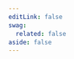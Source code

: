 ```yaml
---
editLink: false
swag:
  related: false
aside: false
---
```


<SwagLanding>
    <template #title>Products and Catalog</template>
    <template #description>
        A product catalog is a powerful navigator of products. The organized structure helps customers make informed purchase decisions. Shopware's product catalog comes packed with a comprehensive range of technical features that are designed to meet the unique needs of businesses. From customizable search filters to detailed product descriptions, our product catalog is built to provide an exceptional user experience that drives conversions and boosts sales.
    </template>
    <template #image>
        <img src="../../public/landing/apps/content.jpg"/>
    </template>
    <template #exposed2>
        <SwagLandingCardList>
            <template #title>
                Capabilities
            </template>
            <template #description>
                With Shopware, you can ensure that your products are presented in the most effective and attractive way possible.
            </template>
            <template #cards>
                <SwagLandingCard page="/docs/guides/plugins/apps/app-scripts/data-loading" icon="storefront" icon-type="solid">
                    <template #title>Store details</template>
                    <template #sub>Enrich store - Populate the store's detail page as required</template>
                </SwagLandingCard>
                <SwagLandingCard page="/docs/guides/plugins/apps/app-scripts/data-loading#search-criteria" icon="search" icon-type="solid">
                    <template #title>Search</template>
                    <template #sub>Find what you need - Customizable search criteria for easy search</template>
                </SwagLandingCard>
                <SwagLandingCard page="/docs/guides/plugins/apps/app-scripts/data-loading.html#loading-data" icon="balance-scale" icon-type="solid">
                    <template #title>Stock availability</template>
                    <template #sub>Never miss a sale - Real-time stock availability feature.</template>
                </SwagLandingCard>
                <SwagLandingCard page="/docs/guides/plugins/apps/app-scripts/data-loading.html#adding-data-to-the-page-object" icon="bulk-edit" icon-type="solid">
                    <template #title>New products and categories</template>
                    <template #sub>Expand your store - Define new products and categories</template>
                </SwagLandingCard>
                <SwagLandingCard page="/docs/guides/plugins/apps/app-scripts/custom-endpoints#caching" icon="cog" icon-type="solid">
                    <template #title>Cache configuration</template>
                    <template #sub>Cache configurations - Improve the end-user experience</template>
                </SwagLandingCard>
            </template>
        </SwagLandingCardList>
    <h1>Change the look</h1>
        <p>You can manipulate the look and feel of your online store's homepage, landing page, product detail page, product listing page, etc., by assigning respective categories and entities to a defined <a href="/docs/guides/plugins/apps/content/cms/add-custom-cms-blocks">CMS</a> layout. On the other hand, you can customize the style of the layout with <a href="/docs/guides/plugins/themes/theme-base-guide">Themes</a> </p>
    </template>
</SwagLanding>
